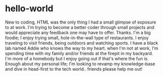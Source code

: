 # hello-world
New to coding, HTML was the only thing I had a small glimpse of exposure to at work. I'm trying to become a better coder through small projects and would appreciate any feedback one may have to offer. Thanks. 
I'm a big foodie; I enjoy trying small, hole-in-the-wall type of restaurants. I enjoy traveling to visit friends, being outdoors and watching sports. I have a black lab named Addie who knows the way to my heart. when I'm not at work, I'm spending time with my family and/or friends at the firepit in my backyard. I'm more of a homebody but I enjoy going out if that's where the fun is. 
Enough about my personal life;  I'm looking to revamp my knowledge-base and dive in head-first to the tech world.. friends please help me out!
